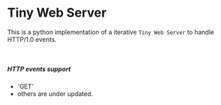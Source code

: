 # Tiny Web Server
This is a python implementation of a iterative `Tiny Web Server`
to handle HTTP/1.0 events.

<br>

##### HTTP events support

- 'GET'
- others are under updated.
